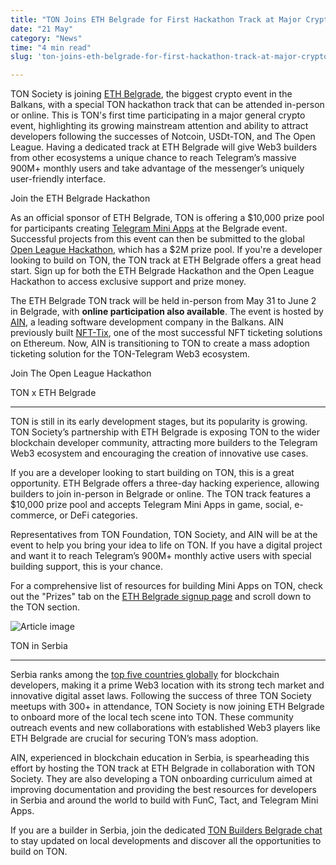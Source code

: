 ```yaml
---
title: "TON Joins ETH Belgrade for First Hackathon Track at Major Crypto Event"
date: "21 May"
category: "News"
time: "4 min read"
slug: 'ton-joins-eth-belgrade-for-first-hackathon-track-at-major-crypto-event'

---
```



TON Society is joining [ETH Belgrade](https://taikai.network/en/ethbelgrade/hackathons/eth-belgrade-hackathon-2024/overview), the biggest crypto event in the Balkans, with a special TON hackathon track that can be attended in-person or online. This is TON's first time participating in a major general crypto event, highlighting its growing mainstream attention and ability to attract developers following the successes of Notcoin, USDt-TON, and The Open League. Having a dedicated track at ETH Belgrade will give Web3 builders from other ecosystems a unique chance to reach Telegram’s massive 900M+ monthly users and take advantage of the messenger’s uniquely user-friendly interface.

Join the ETH Belgrade Hackathon

  
As an official sponsor of ETH Belgrade, TON is offering a $10,000 prize pool for participants creating [Telegram Mini Apps](https://docs.ton.org/develop/dapps/telegram-apps/) at the Belgrade event. Successful projects from this event can then be submitted to the global [Open League Hackathon](https://dorahacks.io/hackathon/the-open-league-hackathon/buidl), which has a $2M prize pool. If you're a developer looking to build on TON, the TON track at ETH Belgrade offers a great head start. Sign up for both the ETH Belgrade Hackathon and the Open League Hackathon to access exclusive support and prize money.

The ETH Belgrade TON track will be held in-person from May 31 to June 2 in Belgrade, with **online participation also available**. The event is hosted by [AIN](https://ain.rs/), a leading software development company in the Balkans. AIN previously built [NFT-Tix](https://www.avax.network/blog/nft-tix-migrates-to-avalanche-and-announces-global-festival-partnerships), one of the most successful NFT ticketing solutions on Ethereum. Now, AIN is transitioning to TON to create a mass adoption ticketing solution for the TON-Telegram Web3 ecosystem.

Join The Open League Hackathon

  

TON x ETH Belgrade


----------------------

TON is still in its early development stages, but its popularity is growing. TON Society’s partnership with ETH Belgrade is exposing TON to the wider blockchain developer community, attracting more builders to the Telegram Web3 ecosystem and encouraging the creation of innovative use cases.

If you are a developer looking to start building on TON, this is a great opportunity. ETH Belgrade offers a three-day hacking experience, allowing builders to join in-person in Belgrade or online. The TON track features a $10,000 prize pool and accepts Telegram Mini Apps in game, social, e-commerce, or DeFi categories.

Representatives from TON Foundation, TON Society, and AIN will be at the event to help you bring your idea to life on TON. If you have a digital project and want it to reach Telegram’s 900M+ monthly active users with special building support, this is your chance.

For a comprehensive list of resources for building Mini Apps on TON, check out the "Prizes" tab on the [ETH Belgrade signup page](https://taikai.network/en/ethbelgrade/hackathons/eth-belgrade-hackathon-2024/overview) and scroll down to the TON section.

![Article image](https://storage.googleapis.com/ton-strapi/AIN_6c8110e800/AIN_6c8110e800.jpg)

TON in Serbia


-----------------

Serbia ranks among the [top five countries globally](https://startupgenome.com/reports/gser2020) for blockchain developers, making it a prime Web3 location with its strong tech market and innovative digital asset laws. Following the success of three TON Society meetups with 300+ in attendance, TON Society is now joining ETH Belgrade to onboard more of the local tech scene into TON. These community outreach events and new collaborations with established Web3 players like ETH Belgrade are crucial for securing TON’s mass adoption.

AIN, experienced in blockchain education in Serbia, is spearheading this effort by hosting the TON track at ETH Belgrade in collaboration with TON Society. They are also developing a TON onboarding curriculum aimed at improving documentation and providing the best resources for developers in Serbia and around the world to build with FunC, Tact, and Telegram Mini Apps.

If you are a builder in Serbia, join the dedicated [TON Builders Belgrade chat](https://t.me/+OseWMZrD9RMyNTM0) to stay updated on local developments and discover all the opportunities to build on TON.

